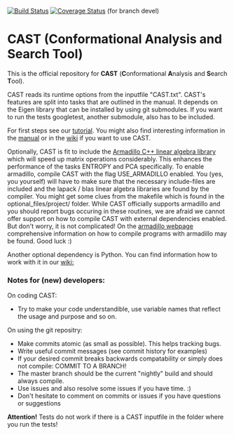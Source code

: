 [![Build Status](https://travis-ci.com/AKEngels/CAST.svg?branch=devel)](https://travis-ci.com/AKEngels/CAST) 
[![Coverage Status](https://coveralls.io/repos/github/AKEngels/CAST/badge.svg?branch=devel&service=github)](https://coveralls.io/github/AKEngels/CAST?branch=devel&service=github) (for branch devel)


# CAST (Conformational Analysis and Search Tool)
This is the official repository for **CAST** (**C**onformational **A**nalysis and **S**earch **T**ool).

CAST reads its runtime options from the inputfile "CAST.txt". CAST's features are split into tasks that are outlined in the manual. It depends on the Eigen library that can be installed by using git submodules. If you want to run the tests googletest, another submodule, also has to be included.

For first steps see our [tutorial](https://github.com/AKEngels/CAST/blob/devel/manual/Tutorial/LaTeX/Tutorial.tex). You might also find interesting information in the [manual](https://github.com/AKEngels/CAST/blob/devel/manual/castmanual.tex) or in the [wiki](https://github.com/AKEngels/CAST/wiki) if you want to use CAST.

Optionally, CAST is fit to include the [Armadillo C++ linear algebra library]( http://arma.sourceforge.net/ ) which will speed up matrix operations considerably. This enhances the performance of the tasks ENTROPY and PCA specifically. To enable armadillo, compile CAST with the flag USE_ARMADILLO enabled. You (yes, you yourself) will have to make sure that the necessary include-files are included and the lapack / blas linear algebra libraries are found by the compiler. You might get some clues from the makefile which is found in the optional_files/project/ folder. While CAST officially supports armadillo and you should report bugs occuring in these routines, we are afraid we cannot offer support on how to compile CAST with external dependencies enabled. But don't worry, it is not complicated! On the [armadillo webpage](http://arma.sourceforge.net/ ) comprehensive information on how to compile programs with armadillo may be found.  Good luck :)

Another optional dependency is Python. You can find information how to work with it in our [wiki:](https://github.com/AKEngels/CAST/wiki/CAST-and-Python)

### Notes for (new) developers:

On coding CAST:
- Try to make your code understandible, use variable names that reflect the usage and purpose and so on.

On using the git repositry:
- Make commits atomic (as small as possible). This helps tracking bugs.
- Write useful commit messages (see commit history for examples)
- If your desired commit breaks backwards compatability or simply does not compile: COMMIT TO A BRANCH!
- The master branch should be the current "nightly" build and should always compile.
- Use issues and also resolve some issues if you have time. :)
- Don't hesitate to comment on commits or issues if you have questions or suggestions

**Attention!**
Tests do not work if there is a CAST inputfile in the folder where you run the tests!